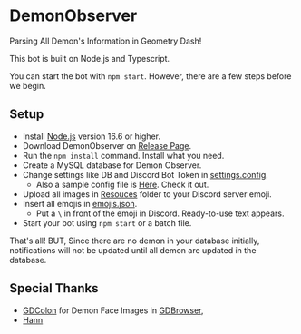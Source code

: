 # DemonObserver
Parsing All Demon's Information in Geometry Dash!

This bot is built on Node.js and Typescript.

You can start the bot with `npm start`. However, there are a few steps before we begin.

## Setup 
- Install [Node.js](https://nodejs.org/) version 16.6 or higher.
- Download DemonObserver on [Release Page](https://github.com/RedLime/DemonObserver/releases/tag/1.0.1).
- Run the `npm install` command. Install what you need.
- Create a MySQL database for Demon Observer.
- Change settings like DB and Discord Bot Token in [settings.config](https://github.com/RedLime/DemonObserver/blob/master/config/settings.json).
  - Also a sample config file is [Here](https://github.com/RedLime/DemonObserver/blob/master/config/settings_sample.jsonc). Check it out.
- Upload all images in [Resouces](https://github.com/RedLime/DemonObserver/tree/master/resources) folder to your Discord server emoji.
- Insert all emojis in [emojis.json](https://github.com/RedLime/DemonObserver/blob/master/config/emojis.json).
  - Put a `\` in front of the emoji in Discord. Ready-to-use text appears.
- Start your bot using `npm start` or a batch file.

That's all! BUT, Since there are no demon in your database initially, notifications will not be updated until all demon are updated in the database.

## Special Thanks
- [GDColon](https://github.com/GDColon) for Demon Face Images in [GDBrowser](https://github.com/GDColon/GDBrowser),
- [Hann](https://www.youtube.com/channel/UCLIuKE0JGD3fycqMJRFf1Fg)

